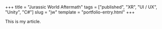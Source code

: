 +++
title = "Jurassic World Aftermath"
tags = ["published", "XR", "UI / UX", "Unity", "C#"]
slug = "jw"
template = "portfolio-entry.html"
+++

This is my article.
